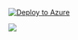 [![Deploy to Azure](http://azuredeploy.net/deploybutton.png)](https://azuredeploy.net/)

<a href="https://portal.azure.com/#create/Microsoft.Template/uri/https%3A%2F%2Fraw.githubusercontent.com%2Fdylan-smith%2Fazurearmdemo%2Fmaster%2Fazuredeploy.json" target="_blank">
    <img src="http://azuredeploy.net/deploybutton.png"/>
</a>
